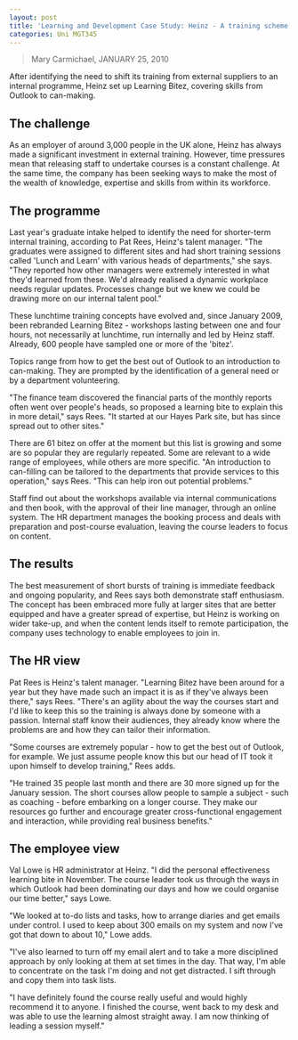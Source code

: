 ```yaml
---
layout: post
title: 'Learning and Development Case Study: Heinz - A training scheme full of beans'
categories: Uni MGT345
---
```


> Mary Carmichael, JANUARY 25, 2010

After identifying the need to shift its training from external suppliers to an
internal programme, Heinz set up Learning Bitez, covering skills from Outlook to
can-making.

## The challenge

As an employer of around 3,000 people in the UK alone, Heinz has always made a
significant investment in external training. However, time pressures mean that
releasing staff to undertake courses is a constant challenge. At the same time,
the company has been seeking ways to make the most of the wealth of knowledge,
expertise and skills from within its workforce.

## The programme

Last year's graduate intake helped to identify the need for shorter-term
internal training, according to Pat Rees, Heinz's talent manager. "The graduates
were assigned to different sites and had short training sessions called 'Lunch
and Learn' with various heads of departments," she says. "They reported how
other managers were extremely interested in what they'd learned from these. We'd
already realised a dynamic workplace needs regular updates. Processes change but
we knew we could be drawing more on our internal talent pool."

These lunchtime training concepts have evolved and, since January 2009, been
rebranded Learning Bitez - workshops lasting between one and four hours, not
necessarily at lunchtime, run internally and led by Heinz staff. Already, 600
people have sampled one or more of the 'bitez'.

Topics range from how to get the best out of Outlook to an introduction to
can-making. They are prompted by the identification of a general need or by a
department volunteering.

"The finance team discovered the financial parts of the monthly reports often
went over people's heads, so proposed a learning bite to explain this in more
detail," says Rees. "It started at our Hayes Park site, but has since spread out
to other sites."

There are 61 bitez on offer at the moment but this list is growing and some are
so popular they are regularly repeated. Some are relevant to a wide range of
employees, while others are more specific. "An introduction to can-filling can
be tailored to the departments that provide services to this operation," says
Rees. "This can help iron out potential problems."

Staff find out about the workshops available via internal communications and
then book, with the approval of their line manager, through an online system.
The HR department manages the booking process and deals with preparation and
post-course evaluation, leaving the course leaders to focus on content.

## The results

The best measurement of short bursts of training is immediate feedback and
ongoing popularity, and Rees says both demonstrate staff enthusiasm. The concept
has been embraced more fully at larger sites that are better equipped and have a
greater spread of expertise, but Heinz is working on wider take-up, and when the
content lends itself to remote participation, the company uses technology to
enable employees to join in.

## The HR view

Pat Rees is Heinz's talent manager. "Learning Bitez have been around for a year
but they have made such an impact it is as if they've always been there," says
Rees. "There's an agility about the way the courses start and I'd like to keep
this so the training is always done by someone with a passion. Internal staff
know their audiences, they already know where the problems are and how they can
tailor their information.

"Some courses are extremely popular - how to get the best out of Outlook, for
example. We just assume people know this but our head of IT took it upon himself
to develop training," Rees adds.

"He trained 35 people last month and there are 30 more signed up for the January
session. The short courses allow people to sample a subject - such as coaching -
before embarking on a longer course. They make our resources go further and
encourage greater cross-functional engagement and interaction, while providing
real business benefits."

## The employee view

Val Lowe is HR administrator at Heinz. "I did the personal effectiveness
learning bite in November. The course leader took us through the ways in which
Outlook had been dominating our days and how we could organise our time better,"
says Lowe.

"We looked at to-do lists and tasks, how to arrange diaries and get emails under
control. I used to keep about 300 emails on my system and now I've got that down
to about 10," Lowe adds.

"I've also learned to turn off my email alert and to take a more disciplined
approach by only looking at them at set times in the day. That way, I'm able to
concentrate on the task I'm doing and not get distracted. I sift through and
copy them into task lists.

"I have definitely found the course really useful and would highly recommend it
to anyone. I finished the course, went back to my desk and was able to use the
learning almost straight away. I am now thinking of leading a session myself."
